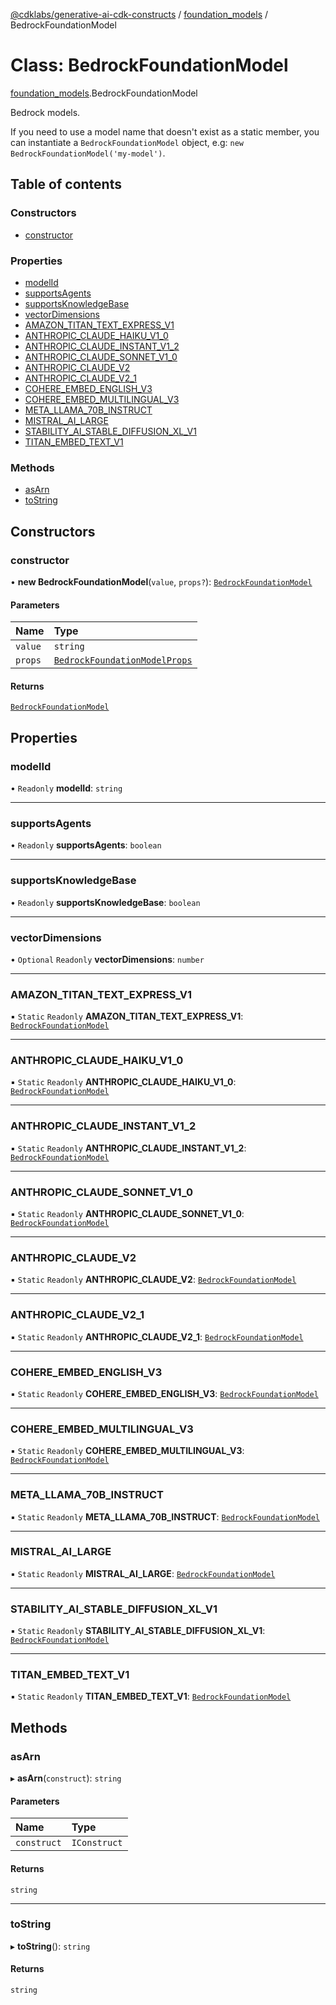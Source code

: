 [@cdklabs/generative-ai-cdk-constructs](../README.md) / [foundation\_models](../modules/foundation_models.md) / BedrockFoundationModel

# Class: BedrockFoundationModel

[foundation\_models](../modules/foundation_models.md).BedrockFoundationModel

Bedrock models.

If you need to use a model name that doesn't exist as a static member, you
can instantiate a `BedrockFoundationModel` object, e.g: `new BedrockFoundationModel('my-model')`.

## Table of contents

### Constructors

- [constructor](foundation_models.BedrockFoundationModel.md#constructor)

### Properties

- [modelId](foundation_models.BedrockFoundationModel.md#modelid)
- [supportsAgents](foundation_models.BedrockFoundationModel.md#supportsagents)
- [supportsKnowledgeBase](foundation_models.BedrockFoundationModel.md#supportsknowledgebase)
- [vectorDimensions](foundation_models.BedrockFoundationModel.md#vectordimensions)
- [AMAZON\_TITAN\_TEXT\_EXPRESS\_V1](foundation_models.BedrockFoundationModel.md#amazon_titan_text_express_v1)
- [ANTHROPIC\_CLAUDE\_HAIKU\_V1\_0](foundation_models.BedrockFoundationModel.md#anthropic_claude_haiku_v1_0)
- [ANTHROPIC\_CLAUDE\_INSTANT\_V1\_2](foundation_models.BedrockFoundationModel.md#anthropic_claude_instant_v1_2)
- [ANTHROPIC\_CLAUDE\_SONNET\_V1\_0](foundation_models.BedrockFoundationModel.md#anthropic_claude_sonnet_v1_0)
- [ANTHROPIC\_CLAUDE\_V2](foundation_models.BedrockFoundationModel.md#anthropic_claude_v2)
- [ANTHROPIC\_CLAUDE\_V2\_1](foundation_models.BedrockFoundationModel.md#anthropic_claude_v2_1)
- [COHERE\_EMBED\_ENGLISH\_V3](foundation_models.BedrockFoundationModel.md#cohere_embed_english_v3)
- [COHERE\_EMBED\_MULTILINGUAL\_V3](foundation_models.BedrockFoundationModel.md#cohere_embed_multilingual_v3)
- [META\_LLAMA\_70B\_INSTRUCT](foundation_models.BedrockFoundationModel.md#meta_llama_70b_instruct)
- [MISTRAL\_AI\_LARGE](foundation_models.BedrockFoundationModel.md#mistral_ai_large)
- [STABILITY\_AI\_STABLE\_DIFFUSION\_XL\_V1](foundation_models.BedrockFoundationModel.md#stability_ai_stable_diffusion_xl_v1)
- [TITAN\_EMBED\_TEXT\_V1](foundation_models.BedrockFoundationModel.md#titan_embed_text_v1)

### Methods

- [asArn](foundation_models.BedrockFoundationModel.md#asarn)
- [toString](foundation_models.BedrockFoundationModel.md#tostring)

## Constructors

### constructor

• **new BedrockFoundationModel**(`value`, `props?`): [`BedrockFoundationModel`](foundation_models.BedrockFoundationModel.md)

#### Parameters

| Name | Type |
| :------ | :------ |
| `value` | `string` |
| `props` | [`BedrockFoundationModelProps`](../interfaces/foundation_models.BedrockFoundationModelProps.md) |

#### Returns

[`BedrockFoundationModel`](foundation_models.BedrockFoundationModel.md)

## Properties

### modelId

• `Readonly` **modelId**: `string`

___

### supportsAgents

• `Readonly` **supportsAgents**: `boolean`

___

### supportsKnowledgeBase

• `Readonly` **supportsKnowledgeBase**: `boolean`

___

### vectorDimensions

• `Optional` `Readonly` **vectorDimensions**: `number`

___

### AMAZON\_TITAN\_TEXT\_EXPRESS\_V1

▪ `Static` `Readonly` **AMAZON\_TITAN\_TEXT\_EXPRESS\_V1**: [`BedrockFoundationModel`](foundation_models.BedrockFoundationModel.md)

___

### ANTHROPIC\_CLAUDE\_HAIKU\_V1\_0

▪ `Static` `Readonly` **ANTHROPIC\_CLAUDE\_HAIKU\_V1\_0**: [`BedrockFoundationModel`](foundation_models.BedrockFoundationModel.md)

___

### ANTHROPIC\_CLAUDE\_INSTANT\_V1\_2

▪ `Static` `Readonly` **ANTHROPIC\_CLAUDE\_INSTANT\_V1\_2**: [`BedrockFoundationModel`](foundation_models.BedrockFoundationModel.md)

___

### ANTHROPIC\_CLAUDE\_SONNET\_V1\_0

▪ `Static` `Readonly` **ANTHROPIC\_CLAUDE\_SONNET\_V1\_0**: [`BedrockFoundationModel`](foundation_models.BedrockFoundationModel.md)

___

### ANTHROPIC\_CLAUDE\_V2

▪ `Static` `Readonly` **ANTHROPIC\_CLAUDE\_V2**: [`BedrockFoundationModel`](foundation_models.BedrockFoundationModel.md)

___

### ANTHROPIC\_CLAUDE\_V2\_1

▪ `Static` `Readonly` **ANTHROPIC\_CLAUDE\_V2\_1**: [`BedrockFoundationModel`](foundation_models.BedrockFoundationModel.md)

___

### COHERE\_EMBED\_ENGLISH\_V3

▪ `Static` `Readonly` **COHERE\_EMBED\_ENGLISH\_V3**: [`BedrockFoundationModel`](foundation_models.BedrockFoundationModel.md)

___

### COHERE\_EMBED\_MULTILINGUAL\_V3

▪ `Static` `Readonly` **COHERE\_EMBED\_MULTILINGUAL\_V3**: [`BedrockFoundationModel`](foundation_models.BedrockFoundationModel.md)

___

### META\_LLAMA\_70B\_INSTRUCT

▪ `Static` `Readonly` **META\_LLAMA\_70B\_INSTRUCT**: [`BedrockFoundationModel`](foundation_models.BedrockFoundationModel.md)

___

### MISTRAL\_AI\_LARGE

▪ `Static` `Readonly` **MISTRAL\_AI\_LARGE**: [`BedrockFoundationModel`](foundation_models.BedrockFoundationModel.md)

___

### STABILITY\_AI\_STABLE\_DIFFUSION\_XL\_V1

▪ `Static` `Readonly` **STABILITY\_AI\_STABLE\_DIFFUSION\_XL\_V1**: [`BedrockFoundationModel`](foundation_models.BedrockFoundationModel.md)

___

### TITAN\_EMBED\_TEXT\_V1

▪ `Static` `Readonly` **TITAN\_EMBED\_TEXT\_V1**: [`BedrockFoundationModel`](foundation_models.BedrockFoundationModel.md)

## Methods

### asArn

▸ **asArn**(`construct`): `string`

#### Parameters

| Name | Type |
| :------ | :------ |
| `construct` | `IConstruct` |

#### Returns

`string`

___

### toString

▸ **toString**(): `string`

#### Returns

`string`
